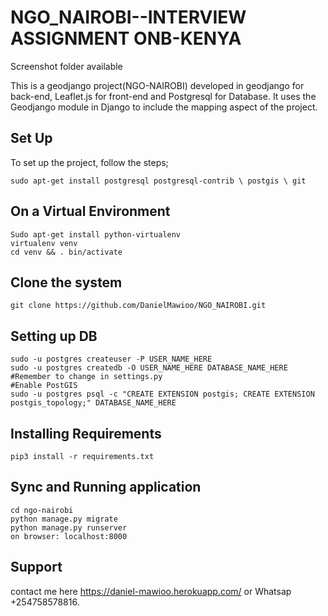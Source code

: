 # NGO_NAIROBI--INTERVIEW ASSIGNMENT ONB-KENYA
Screenshot folder available

This is a geodjango project(NGO-NAIROBI) developed in geodjango for back-end, Leaflet.js for front-end and Postgresql for Database.
It uses the Geodjango module in Django to include the mapping aspect of the project. 

## Set Up
To set up the project, follow the steps;
```
sudo apt-get install postgresql postgresql-contrib \ postgis \ git
```
## On a Virtual Environment

```
Sudo apt-get install python-virtualenv
virtualenv venv
cd venv && . bin/activate
```
## Clone the system
```
git clone https://github.com/DanielMawioo/NGO_NAIROBI.git
```
## Setting up DB
```
sudo -u postgres createuser -P USER_NAME_HERE
sudo -u postgres createdb -O USER_NAME_HERE DATABASE_NAME_HERE #Remember to change in settings.py
#Enable PostGIS
sudo -u postgres psql -c "CREATE EXTENSION postgis; CREATE EXTENSION postgis_topology;" DATABASE_NAME_HERE
```
## Installing Requirements
```
pip3 install -r requirements.txt
```
## Sync and Running application
```
cd ngo-nairobi
python manage.py migrate
python manage.py runserver
on browser: localhost:8000
```
## Support
contact me here https://daniel-mawioo.herokuapp.com/   or Whatsap +254758578816.